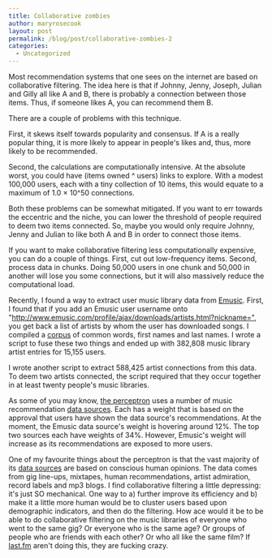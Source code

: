 ```yaml
---
title: Collaborative zombies
author: maryrosecook
layout: post
permalink: /blog/post/collaborative-zombies-2
categories:
  - Uncategorized
---
```

Most recommendation systems that one sees on the internet are based on collaborative filtering. The idea here is that if Johnny, Jenny, Joseph, Julian and Gilly all like A and B, there is probably a connection between those items. Thus, if someone likes A, you can recommend them B.

There are a couple of problems with this technique.

First, it skews itself towards popularity and consensus. If A is a really popular thing, it is more likely to appear in people's likes and, thus, more likely to be recommended.

Second, the calculations are computationally intensive. At the absolute worst, you could have (items owned ^ users) links to explore. With a modest 100,000 users, each with a tiny collection of 10 items, this would equate to a maximum of 1.0 × 10^50 connections.

Both these problems can be somewhat mitigated. If you want to err towards the eccentric and the niche, you can lower the threshold of people required to deem two items connected. So, maybe you would only require Johnny, Jenny and Julian to like both A and B in order to connect those items.

If you want to make collaborative filtering less computationally expensive, you can do a couple of things. First, cut out low-frequency items. Second, process data in chunks. Doing 50,000 users in one chunk and 50,000 in another will lose you some connections, but it will also massively reduce the computational load.

Recently, I found a way to extract user music library data from [Emusic][1]. First, I found that if you add an Emusic user username onto "<http://www.emusic.com/profile/ajax/downloads/artists.html?nickname=">, you get back a list of artists by whom the user has downloaded songs. I compiled a [corpus][2] of common words, first names and last names. I wrote a script to fuse these two things and ended up with 382,808 music library artist entries for 15,155 users.

I wrote another script to extract 588,425 artist connections from this data. To deem two artists connected, the script required that they occur together in at least twenty people's music libraries.

As some of you may know, [the perceptron][3] uses a number of music recommendation [data sources][4]. Each has a weight that is based on the approval that users have shown the data source's recommendations. At the moment, the Emusic data source's weight is hovering around 12%. The top two sources each have weights of 34%. However, Emusic's weight will increase as its recommendations are exposed to more users.

One of my favourite things about the perceptron is that the vast majority of its [data sources][4] are based on conscious human opinions. The data comes from gig line-ups, mixtapes, human recommendations, artist admiration, record labels and mp3 blogs. I find collaborative filtering a little depressing: it's just SO mechanical. One way to a) further improve its efficiency and b) make it a little more human would be to cluster users based upon demographic indicators, and then do the filtering. How ace would it be to be able to do collaborative filtering on the music libraries of everyone who went to the same gig? Or everyone who is the same age? Or groups of people who are friends with each other? Or who all like the same film? If [last.fm][5] aren't doing this, they are fucking crazy.

 [1]: http://emusic.com
 [2]: http://github.com/maryrosecook/commonusernames/
 [3]: http://theperceptron.com
 [4]: http://theperceptron.com/stats
 [5]: http://last.fm